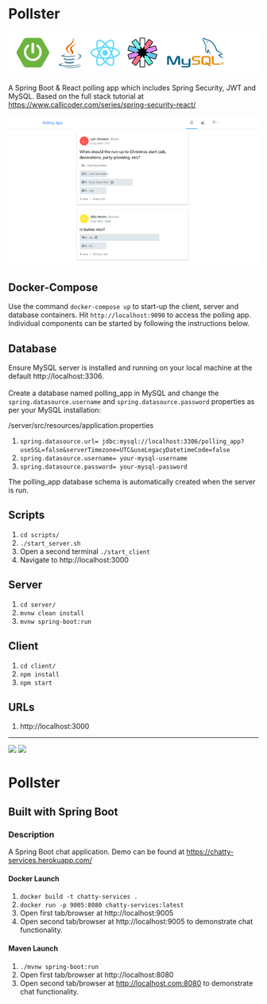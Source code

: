 # Pollster
![GitHub logos](img/github-logos.png)
<br>
<br>
A Spring Boot & React polling app which includes Spring Security, JWT and MySQL. Based on the full stack tutorial at https://www.callicoder.com/series/spring-security-react/
<br>
<br>
![Pollster](img/screenshot.png)

## Docker-Compose
Use the command `docker-compose up` to start-up the client, server and database containers. Hit `http://localhost:9090` to access the polling app. Individual components can be started by following the instructions below.


## Database
Ensure MySQL server is installed and running on your local machine at the default http://localhost:3306.<br>
<br>Create a database named polling_app in MySQL and change the `spring.datasource.username` and `spring.datasource.password` 
properties as per your MySQL installation:

/server/src/resources/application.properties

 1. `spring.datasource.url= jdbc:mysql://localhost:3306/polling_app?useSSL=false&serverTimezone=UTC&useLegacyDatetimeCode=false`
 2. `spring.datasource.username= your-mysql-username`
 3. `spring.datasource.password= your-mysql-password`
 
 The polling_app database schema is automatically created when the server is run.

## Scripts
1. `cd scripts/`
2. `./start_server.sh`
3. Open a second terminal `./start_client`
4. Navigate to http://localhost:3000

## Server
1. `cd server/`
2. `mvnw clean install`
3. `mvnw spring-boot:run`
## Client
1. `cd client/`
2. `npm install`
3. `npm start`
## URLs
1. http://localhost:3000

----------------------

![](https://github.com/Lylio/image-repo/blob/master/logos/java.png?raw=true)
![](https://github.com/Lylio/image-repo/blob/master/logos/spring-boot.png?raw=true)
# Pollster
## Built with Spring Boot

### Description
A Spring Boot chat application. Demo can be found at https://chatty-services.herokuapp.com/

#### Docker Launch
1. `docker build -t chatty-services .`
2. `docker run -p 9005:8080 chatty-services:latest`
3. Open first tab/browser at http://localhost:9005
4. Open second tab/browser at http://localhost:9005 to demonstrate chat functionality.

#### Maven Launch
1. `./mvnw spring-boot:run`
2. Open first tab/browser at http://localhost:8080
3. Open second tab/browser at http://localhost.com:8080 to demonstrate chat functionality.

